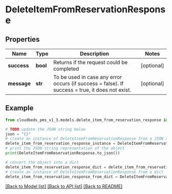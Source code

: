 # DeleteItemFromReservationResponse


## Properties

Name | Type | Description | Notes
------------ | ------------- | ------------- | -------------
**success** | **bool** | Returns if the request could be completed | [optional] 
**message** | **str** | To be used in case any error occurs (if success &#x3D; false). If success &#x3D; true, it does not exist. | [optional] 

## Example

```python
from cloudbeds_pms_v1_3.models.delete_item_from_reservation_response import DeleteItemFromReservationResponse

# TODO update the JSON string below
json = "{}"
# create an instance of DeleteItemFromReservationResponse from a JSON string
delete_item_from_reservation_response_instance = DeleteItemFromReservationResponse.from_json(json)
# print the JSON string representation of the object
print(DeleteItemFromReservationResponse.to_json())

# convert the object into a dict
delete_item_from_reservation_response_dict = delete_item_from_reservation_response_instance.to_dict()
# create an instance of DeleteItemFromReservationResponse from a dict
delete_item_from_reservation_response_from_dict = DeleteItemFromReservationResponse.from_dict(delete_item_from_reservation_response_dict)
```
[[Back to Model list]](../README.md#documentation-for-models) [[Back to API list]](../README.md#documentation-for-api-endpoints) [[Back to README]](../README.md)


